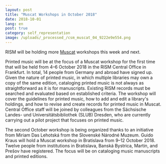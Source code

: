 ```yaml
---
layout: post
title: "Muscat Workshops in October 2018"
date: 2018-10-01
lang: en
post: true
category: self_representation
image: /uploads/_processed_/csm_muscat_04_9222e9e554.png
---
```



RISM will be holding more [Muscat](/community/muscat.html) workshops this week and next.

Printed music will be at the focus of a Muscat workshop for the first time that will be held from 4–6 October 2018 in the RISM Central Office in Frankfurt. In total, 14 people from Germany and abroad have signed up. Given the nature of printed music, in which multiple libraries may own a copy of the same edition, cataloging printed music is not always as straightforward as it is for manuscripts. Existing RISM records must be searched and evaluated based on established criteria. The workshop will cover the guidelines for printed music, how to add and edit a library's holdings, and how to revise and create records for printed music in Muscat. Central Office staff will be joined by colleagues from the Sächsische Landes- und Universitätsbibliothek (SLUB) Dresden, who are currently carrying out a pilot project that focuses on printed music.

The second October workshop is being organized thanks to an initiative from Miriam Das Lehotská from the Slovenské Národné Muzeum. Guido Kraus will hold a Muscat workshop in Bratislava from 9–12 October 2018. Twelve people from institutions in Bratislava, Banská Bystrica, Martin, and Prešov have registered. The focus will be on cataloging music manuscripts and printed editions.

<script type="text/javascript">var switchTo5x=true;</script><script type="text/javascript" src="http://w.sharethis.com/button/buttons.js"></script><script type="text/javascript">stLight.options({publisher: "9b601438-1ce1-49d8-bfd7-9cff5df54c17", doNotHash: false, doNotCopy: false, hashAddressBar: false});</script>